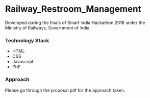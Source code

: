 # Railway_Restroom_Management

Developed during the finals of Smart India Hackathon 2018 under the Ministry of Railways, Government of India.

### Technology Stack

* HTML
* CSS
* Javascript
* PhP

### Approach

Please go through the proposal pdf for the approach taken.
